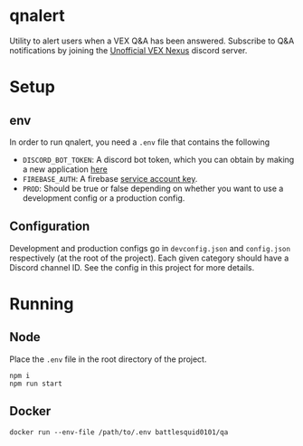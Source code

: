 # qnalert

Utility to alert users when a VEX Q&A has been answered. Subscribe to Q&A notifications by joining the [Unofficial VEX Nexus](https://discord.gg/yX9n7dJ) discord server.

# Setup 
## env
In order to run qnalert, you need a `.env` file that contains the following
- `DISCORD_BOT_TOKEN`: A discord bot token, which you can obtain by making a new application [here](https://discord.com/developers/applications)
- `FIREBASE_AUTH`: A firebase [service account key](https://firebase.google.com/docs/admin/setup).
- `PROD`: Should be true or false depending on whether you want to use a development config or a production config.

## Configuration
Development and production configs go in `devconfig.json` and `config.json` respectively (at the root of the project). Each given category should have a Discord channel ID. See the config in this project for more details.


# Running
## Node
Place the `.env` file in the root directory of the project.
```
npm i
npm run start
```

## Docker
```
docker run --env-file /path/to/.env battlesquid0101/qa
```